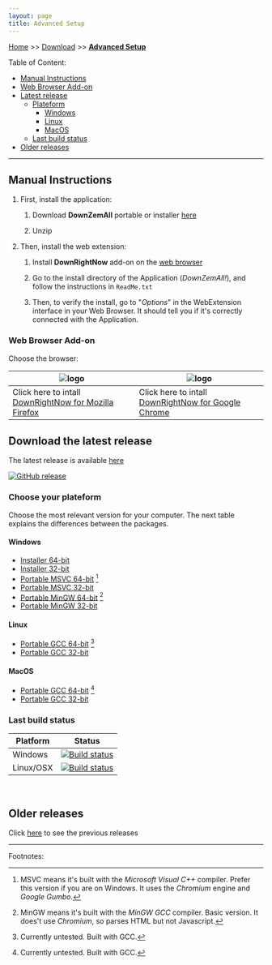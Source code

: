 ```yaml
---
layout: page
title: Advanced Setup
---
```


[Home](../index.html) >> [Download](../category/download.html) >> **[Advanced Setup](../category/download-advanced.html)**

Table of Content:

- [Manual Instructions](#install-instructions)
- [Web Browser Add-on](#install-webextension)
- [Latest release](#download-latest-release)
    - [Plateform](#download-plateform)
        - [Windows](#download-plateform-win32)
        - [Linux](#download-plateform-unix)
        - [MacOS](#download-plateform-macos)
    - [Last build status](#last-build-status)
- [Older releases](#older-releases)

---

## Manual Instructions<a name="install-instructions"></a>

1. First, install the application:

    1. Download **DownZemAll** portable or installer [here](#download-latest-release)

    2. Unzip

2. Then, install the web extension:

    1. Install **DownRightNow** add-on on the [web browser](#install-webextension)

    2. Go to the install directory of the Application (*DownZemAll!*), and follow the instructions in `ReadMe.txt`

    3. Then, to verify the install, go to "*Options*" in the WebExtension interface in your Web Browser. It should tell you if it's correctly connected with the Application. 

### Web Browser Add-on<a name="install-webextension"></a>

Choose the browser:

| ![logo](/DownZemAll/assets/images/firefox.png) | ![logo](/DownZemAll/assets/images/chrome.png) |
|-----------------------------------|----------------------------------|
| Click here to intall [DownRightNow for Mozilla Firefox](https://addons.mozilla.org/en-US/firefox/addon/down-right-now/ "https://addons.mozilla.org/en-US/firefox/addon/down-right-now/") | Click here to intall [DownRightNow for Google Chrome](https://chrome.google.com/webstore/detail/down-right-now/modofbhnhlagjmejdbalnijgncppjeio "https://chrome.google.com/webstore/detail/down-right-now/modofbhnhlagjmejdbalnijgncppjeio") |


## Download the latest release<a name="download-latest-release"></a>

The latest release is available [here](https://github.com/setvisible/DownZemAll/releases/latest)

[![GitHub release](https://img.shields.io/github/v/release/setvisible/downzemall.svg)](https://github.com/setvisible/DownZemAll/releases/latest)

### Choose your plateform<a name="download-plateform"></a>

Choose the most relevant version for your computer.
The next table explains the differences between the packages.

#### Windows<a name="download-plateform-win32"></a>

- [Installer 64-bit](https://github.com/setvisible/DownZemAll/releases/latest/download/DownZemAll_x64_Setup.exe)    
- [Installer 32-bit](https://github.com/setvisible/DownZemAll/releases/latest/download/DownZemAll_x86_Setup.exe)
- [Portable MSVC 64-bit](https://github.com/setvisible/DownZemAll/releases/latest/) [^1]
- [Portable MSVC 32-bit](https://github.com/setvisible/DownZemAll/releases/latest/)
- [Portable MinGW 64-bit](https://github.com/setvisible/DownZemAll/releases/latest/) [^2]
- [Portable MinGW 32-bit](https://github.com/setvisible/DownZemAll/releases/latest/)

[^1]: MSVC means it's built with the *Microsoft Visual C++* compiler. 
    Prefer this version if you are on Windows.
    It uses the *Chromium* engine and *Google Gumbo*.

[^2]: MinGW means it's built with the *MinGW GCC* compiler. 
    Basic version.
    It does't use *Chromium*, so parses HTML but not Javascript.


#### Linux<a name="download-plateform-unix"></a>

- [Portable GCC 64-bit](https://github.com/setvisible/DownZemAll/releases/latest/) [^3]
- [Portable GCC 32-bit](https://github.com/setvisible/DownZemAll/releases/latest/)

[^3]: Currently untested. Built with GCC.

#### MacOS<a name="download-plateform-macos"></a>

- [Portable GCC 64-bit](https://github.com/setvisible/DownZemAll/releases/latest/) [^4]
- [Portable GCC 32-bit](https://github.com/setvisible/DownZemAll/releases/latest/)


[^4]: Currently untested. Built with GCC.


### Last build status<a name="last-build-status"></a>

| Platform | Status |
|---------|-----------|
| Windows |  [![Build status](https://ci.appveyor.com/api/projects/status/github/setvisible/downzemall?branch=master&svg=true)](https://ci.appveyor.com/project/setvisible/downzemall)  |
| Linux/OSX | [![Build status](https://api.travis-ci.org/setvisible/downzemall.svg?branch=master)](https://travis-ci.org/setvisible/downzemall) |

<br/>

## Older releases<a name="older-releases"></a>

Click [here](https://github.com/setvisible/DownZemAll/releases) to see the previous releases


---
Footnotes:
